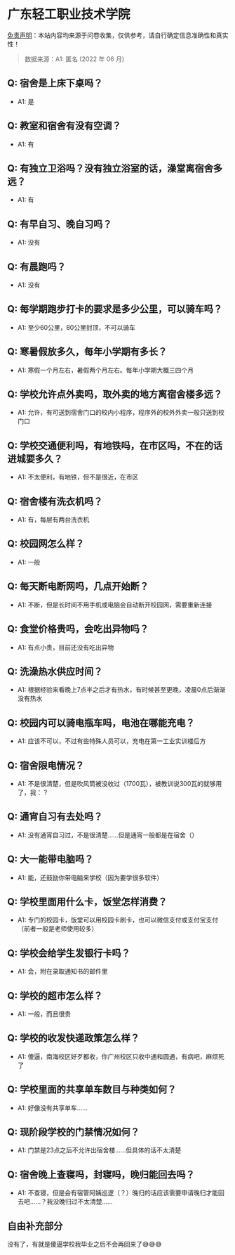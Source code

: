 # 广东轻工职业技术学院

[免责声明](https://colleges.chat/#_3)：本站内容均来源于问卷收集，仅供参考，请自行确定信息准确性和真实性！

> 数据来源：A1: 匿名 (2022 年 06 月)

## Q: 宿舍是上床下桌吗？

- A1: 是

## Q: 教室和宿舍有没有空调？

- A1: 有

## Q: 有独立卫浴吗？没有独立浴室的话，澡堂离宿舍多远？

- A1: 有

## Q: 有早自习、晚自习吗？

- A1: 没有

## Q: 有晨跑吗？

- A1: 没有

## Q: 每学期跑步打卡的要求是多少公里，可以骑车吗？

- A1: 至少60公里，80公里封顶，不可以骑车

## Q: 寒暑假放多久，每年小学期有多长？

- A1: 寒假一个月左右，暑假两个月左右。每年小学期大概三四个月

## Q: 学校允许点外卖吗，取外卖的地方离宿舍楼多远？

- A1: 允许，有可送到宿舍门口的校内小程序，程序外的校外外卖一般只送到校门口

## Q: 学校交通便利吗，有地铁吗，在市区吗，不在的话进城要多久？

- A1: 不太便利，有地铁，但不是很近，在市区

## Q: 宿舍楼有洗衣机吗？

- A1: 有，每层有两台洗衣机

## Q: 校园网怎么样？

- A1: 一般

## Q: 每天断电断网吗，几点开始断？

- A1: 不断，但是长时间不用手机或电脑会自动断开校园网，需要重新连接

## Q: 食堂价格贵吗，会吃出异物吗？

- A1: 有点小贵，目前还没有吃出异物

## Q: 洗澡热水供应时间？

- A1: 根据经验来看晚上7点半之后才有热水，有时候甚至更晚，凌晨0点后渐渐没有热水

## Q: 校园内可以骑电瓶车吗，电池在哪能充电？

- A1: 应该不可以，不过有些特殊人员可以，充电在第一工业实训楼后方

## Q: 宿舍限电情况？

- A1: 不是很清楚，但是吹风筒被没收过（1700瓦），被教训说300瓦的就够用了，我：？

## Q: 通宵自习有去处吗？

- A1: 没有通宵自习过，不是很清楚……但是通宵一般都是在宿舍（）

## Q: 大一能带电脑吗？

- A1: 能，还鼓励你带电脑来学校（因为要学很多软件）

## Q: 学校里面用什么卡，饭堂怎样消费？

- A1: 专门的校园卡，饭堂可以用校园卡刷卡，也可以微信支付或支付宝支付（前者一般是老师使用较多）

## Q: 学校会给学生发银行卡吗？

- A1: 会，附在录取通知书的邮件里

## Q: 学校的超市怎么样？

- A1: 一般，而且很贵

## Q: 学校的收发快递政策怎么样？

- A1: 傻逼，南海校区好歹都收，你广州校区只收中通和圆通，有病吧，麻烦死了

## Q: 学校里面的共享单车数目与种类如何？

- A1: 好像没有共享单车……

## Q: 现阶段学校的门禁情况如何？

- A1: 门禁是23点之后不允许出宿舍楼……但具体的话不太清楚

## Q: 宿舍晚上查寝吗，封寝吗，晚归能回去吗？

- A1: 不查寝，但是会有宿管阿姨巡逻（？）晚归的话应该需要申请晚归才能回去吧……？我没晚归过不太清楚……

## 自由补充部分

没有了，有就是傻逼学校我毕业之后不会再回来了😅😅😅